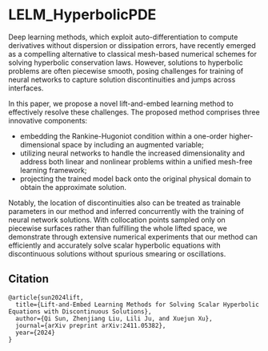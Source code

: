# LELM_HyperbolicPDE

Deep learning methods, which exploit auto-differentiation to compute derivatives without dispersion or dissipation errors, have recently emerged as a compelling alternative to classical mesh-based numerical schemes for solving hyperbolic conservation laws. However, solutions to hyperbolic problems are often piecewise smooth, posing challenges for training of neural networks to capture solution discontinuities and jumps across interfaces. 

In this paper, we propose a novel lift-and-embed learning method to effectively resolve these challenges. The proposed method comprises three innovative components: 

-  embedding the Rankine-Hugoniot condition within a one-order higher-dimensional space by including an augmented variable;
-  utilizing neural networks to handle the increased dimensionality and address both linear and nonlinear problems within a unified mesh-free learning framework; 
-  projecting the trained model back onto the original physical domain to obtain the approximate solution.

Notably, the location of discontinuities also can be treated as trainable parameters in our method and inferred concurrently with the training of neural network solutions. With collocation points sampled only on piecewise surfaces rather than fulfilling the whole lifted space, we demonstrate through extensive numerical experiments that our method can efficiently and accurately solve scalar hyperbolic equations with discontinuous solutions without spurious smearing or oscillations.

## Citation

    @article{sun2024lift,
      title={Lift-and-Embed Learning Methods for Solving Scalar Hyperbolic Equations with Discontinuous Solutions},
      author={Qi Sun, Zhenjiang Liu, Lili Ju, and Xuejun Xu},
      journal={arXiv preprint arXiv:2411.05382},
      year={2024}
    }
